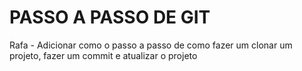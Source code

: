 # PASSO A PASSO DE GIT

Rafa - Adicionar como o passo a passo de como fazer um clonar um projeto, fazer um commit e atualizar o projeto 